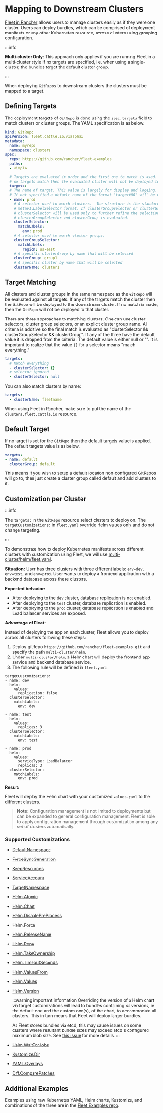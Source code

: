 # Mapping to Downstream Clusters

[Fleet in Rancher](https://ranchermanager.docs.rancher.com/integrations-in-rancher/fleet) allows users to manage clusters easily as if they were one cluster.
Users can deploy bundles, which can be comprised of deployment manifests or any other Kubernetes resource, across clusters using grouping configuration.

:::info

__Multi-cluster Only__:
This approach only applies if you are running Fleet in a multi-cluster style
If no targets are specified, i.e. when using a single-cluster, the bundles target the default cluster group.

:::

When deploying `GitRepos` to downstream clusters the clusters must be mapped to a target.

## Defining Targets

The deployment targets of `GitRepo` is done using the `spec.targets` field to
match clusters or cluster groups. The YAML specification is as below.

```yaml
kind: GitRepo
apiVersion: fleet.cattle.io/v1alpha1
metadata:
  name: myrepo
  namespace: clusters
spec:
  repo: https://github.com/rancher/fleet-examples
  paths:
  - simple

  # Targets are evaluated in order and the first one to match is used. If
  # no targets match then the evaluated cluster will not be deployed to.
  targets:
  # The name of target. This value is largely for display and logging.
  # If not specified a default name of the format "target000" will be used
  - name: prod
    # A selector used to match clusters.  The structure is the standard
    # metav1.LabelSelector format. If clusterGroupSelector or clusterGroup is specified,
    # clusterSelector will be used only to further refine the selection after
    # clusterGroupSelector and clusterGroup is evaluated.
    clusterSelector:
      matchLabels:
        env: prod
    # A selector used to match cluster groups.
    clusterGroupSelector:
      matchLabels:
        region: us-east
    # A specific clusterGroup by name that will be selected
    clusterGroup: group1
    # A specific cluster by name that will be selected
    clusterName: cluster1
```

## Target Matching

All clusters and cluster groups in the same namespace as the `GitRepo` will be evaluated against all targets.
If any of the targets match the cluster then the `GitRepo` will be deployed to the downstream cluster. If
no match is made, then the `GitRepo` will not be deployed to that cluster.

There are three approaches to matching clusters.
One can use cluster selectors, cluster group selectors, or an explicit cluster group name.  All criteria is additive so
the final match is evaluated as "clusterSelector && clusterGroupSelector && clusterGroup".  If any of the three have the
default value it is dropped from the criteria.  The default value is either null or "".  It is important to realize
that the value `{}` for a selector means "match everything."

```yaml
targets:
  # Match everything
  - clusterSelector: {}
  # Selector ignored
  - clusterSelector: null
```

You can also match clusters by name:

```yaml
targets:
  - clusterName: fleetname
```
When using Fleet in Rancher, make sure to put the name of the `clusters.fleet.cattle.io` resource.

## Default Target

If no target is set for the `GitRepo` then the default targets value is applied.  The default targets value is as below.

```yaml
targets:
- name: default
  clusterGroup: default
```

This means if you wish to setup a default location non-configured GitRepos will go to, then just create a cluster group called default
and add clusters to it.

## Customization per Cluster

:::info

The `targets:` in the `GitRepo` resource select clusters to deploy on. The `targetCustomizations:` in `fleet.yaml` override Helm values only and do not change targeting.

:::

To demonstrate how to deploy Kubernetes manifests across different clusters with customization using Fleet, we will use [multi-cluster/helm/fleet.yaml](https://github.com/rancher/fleet-examples/blob/master/multi-cluster/helm/fleet.yaml).

**Situation:** User has three clusters with three different labels: `env=dev`, `env=test`, and `env=prod`. User wants to deploy a frontend application with a backend database across these clusters.

**Expected behavior:**

- After deploying to the `dev` cluster, database replication is not enabled.
- After deploying to the `test` cluster, database replication is enabled.
- After deploying to the `prod` cluster, database replication is enabled and Load balancer services are exposed.

**Advantage of Fleet:**

Instead of deploying the app on each cluster, Fleet allows you to deploy across all clusters following these steps:

1. Deploy gitRepo `https://github.com/rancher/fleet-examples.git` and specify the path `multi-cluster/helm`.
2. Under `multi-cluster/helm`, a Helm chart will deploy the frontend app service and backend database service.
3. The following rule will be defined in `fleet.yaml`:

```
targetCustomizations:
- name: dev
  helm:
    values:
      replication: false
  clusterSelector:
    matchLabels:
      env: dev

- name: test
  helm:
    values:
      replicas: 3
  clusterSelector:
    matchLabels:
      env: test

- name: prod
  helm:
    values:
      serviceType: LoadBalancer
      replicas: 3
  clusterSelector:
    matchLabels:
      env: prod
```

**Result:**

Fleet will deploy the Helm chart with your customized `values.yaml` to the different clusters.

>**Note:** Configuration management is not limited to deployments but can be expanded to general configuration management. Fleet is able to apply configuration management through customization among any set of clusters automatically.

### Supported Customizations

* [DefaultNamespace](/ref-crds#bundledeploymentoptions)
* [ForceSyncGeneration](/ref-crds#bundledeploymentoptions)
* [KeepResources](/ref-crds#bundledeploymentoptions)
* [ServiceAccount](/ref-crds#bundledeploymentoptions)
* [TargetNamespace](/ref-crds#bundledeploymentoptions)
* [Helm.Atomic](/ref-crds#helmoptions)
* [Helm.Chart](/ref-crds#helmoptions)
* [Helm.DisablePreProcess](/ref-crds#helmoptions)
* [Helm.Force](/ref-crds#helmoptions)
* [Helm.ReleaseName](/ref-crds#helmoptions)
* [Helm.Repo](/ref-crds#helmoptions)
* [Helm.TakeOwnership](/ref-crds#helmoptions)
* [Helm.TimeoutSeconds](/ref-crds#helmoptions)
* [Helm.ValuesFrom](/ref-crds#helmoptions)
* [Helm.Values](/ref-crds#helmoptions)
* [Helm.Version](/ref-crds#helmoptions)

  :::warning important information
  Overriding the version of a Helm chart via target customizations will lead to bundles containing _all_ versions, ie the
  default one and the custom one(s), of the chart, to accommodate all clusters. This in turn means that Fleet will
  deploy larger bundles.

  As Fleet stores bundles via etcd, this may cause issues on some clusters where resultant bundle sizes may exceed
  etcd's configured maximum blob size. See [this issue](https://github.com/rancher/fleet/issues/1650) for more details.
  :::

* [Helm.WaitForJobs](/ref-crds#helmoptions)
* [Kustomize.Dir](/ref-crds#kustomizeoptions)
* [YAML.Overlays](/ref-crds#yamloptions)
* [Diff.ComparePatches](/ref-crds#diffoptions)


## Additional Examples

Examples using raw Kubernetes YAML, Helm charts, Kustomize, and combinations
of the three are in the [Fleet Examples repo](https://github.com/rancher/fleet-examples/).
